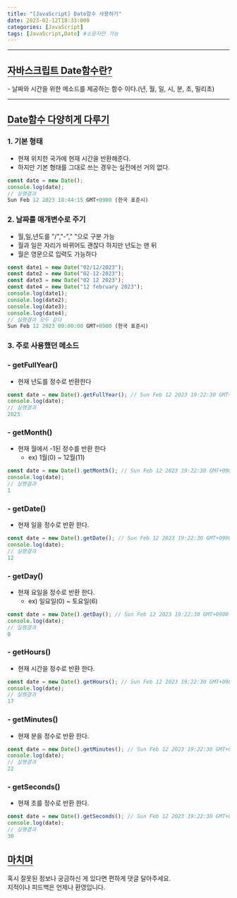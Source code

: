 ```yaml
---
title: "[JavaScript] Date함수 사용하기"
date: 2023-02-12T18:33:000
categories: [JavaScript]
tags: [JavaScript,Date] #소문자만 가능
---
```


---
## <b style="border-bottom:2px solid gray">자바스크립트 Date함수란?</b>
<p>- 날짜와 시간을 위한 메소드를 제공하는 함수 이다.(년, 월, 일, 시, 분, 초, 밀리초)</p>

***

## <b style="border-bottom:2px solid gray">Date함수 다양히게 다루기</b>
### <b> 1. 기본 형태</b>
- 현재 위치한 국가에 현재 시간을 반환해준다.
- 하지만 기본 형태를 그대로 쓰는 경우는 실전에선 거의 없다.

```js
const date = new Date();
console.log(date);
// 실행결과
Sun Feb 12 2023 18:44:15 GMT+0900 (한국 표준시)
```

### <b> 2. 날짜를 매개변수로 주기</b>
- 월,일,년도를 "/","-"," "으로 구분 가능
- 월과 일은 자리가 바뀌어도 괜찮다 하지만 년도는 맨 뒤
- 월은 영문으로 입력도 가능하다

```js
const date1 = new Date("02/12/2023");
const date2 = new Date("02-12-2023");
const date3 = new Date("02 12 2023");
const date4 = new Date("12 february 2023");
console.log(date1);
console.log(date2);
console.log(date3);
console.log(date4);
// 실행결과 모두 같다
Sun Feb 12 2023 00:00:00 GMT+0900 (한국 표준시)
```

### <b> 3. 주로 사용했던 메소드</b>
### <b> - getFullYear()</b>
- 현재 년도를 정수로 반환한다

```js
const date = new Date().getFullYear(); // Sun Feb 12 2023 19:22:30 GMT+0900 (한국 표준시)
console.log(date);
// 실행결과
2023
```

### <b> - getMonth() </b>
- 현재 월에서 -1된 정수를 반환 한다
    - ex) 1월(0) ~ 12월(11)

```js
const date = new Date().getMonth(); // Sun Feb 12 2023 19:22:30 GMT+0900 (한국 표준시)
console.log(date);
// 실행결과
1
```

### <b> - getDate() </b>
 - 현재 일을 정수로 반환 한다.

```js
const date = new Date().getDate(); // Sun Feb 12 2023 19:22:30 GMT+0900 (한국 표준시)
console.log(date);
// 실행결과
12
```

### <b> - getDay() </b>
- 현재 요일을 정수로 반환 한다.
    - ex) 일요일(0) ~ 토요일(6)

```js
const date = new Date().getDay(); // Sun Feb 12 2023 19:22:30 GMT+0900 (한국 표준시)
console.log(date);
// 실행결과
0
```

### <b> - getHours() </b>
- 현재 시간을 정수로 반환 한다.

```js
const date = new Date().getHours(); // Sun Feb 12 2023 19:22:30 GMT+0900 (한국 표준시)
console.log(date);
// 실행결과
17
```

### <b> - getMinutes() </b>
- 현재 분을 정수로 반환 한다.

```js
const date = new Date().getMinutes(); // Sun Feb 12 2023 19:22:30 GMT+0900 (한국 표준시)
console.log(date);
// 실행결과
22
```

### <b> - getSeconds() </b>
- 현재 초를 정수로 반환 한다.

```js
const date = new Date().getSeconds(); // Sun Feb 12 2023 19:22:30 GMT+0900 (한국 표준시)
console.log(date);
// 실행결과
30
```

## <b style="border-bottom:2px solid gray"><b>마치며</b></b>
<P>혹시 잘못된 정보나 궁금하신 게 있다면 편하게 댓글 달아주세요.<br/>
지적이나 피드백은 언제나 환영입니다.</p>